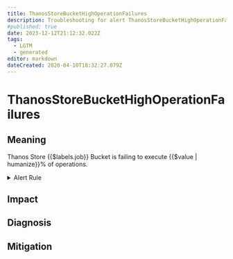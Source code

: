 ```yaml
---
title: ThanosStoreBucketHighOperationFailures
description: Troubleshooting for alert ThanosStoreBucketHighOperationFailures
#published: true
date: 2023-12-12T21:12:32.022Z
tags: 
  - LGTM
  - generated
editor: markdown
dateCreated: 2020-04-10T18:32:27.079Z
---
```


# ThanosStoreBucketHighOperationFailures

## Meaning
[//]: # "Short paragraph that explains what the alert means"
Thanos Store {{$labels.job}} Bucket is failing to execute {{$value | humanize}}% of operations.

<details>
  <summary>Alert Rule</summary>

{{% rule "thanos/thanos-store.yml" "ThanosStoreBucketHighOperationFailures" %}}

{{% comment %}}

```yaml
alert: ThanosStoreBucketHighOperationFailures
expr: (sum by (job) (rate(thanos_objstore_bucket_operation_failures_total{job=~".*thanos-store.*"}[5m])) / sum by (job) (rate(thanos_objstore_bucket_operations_total{job=~".*thanos-store.*"}[5m])) * 100 > 5)
for: 15m
labels:
    severity: warning
annotations:
    summary: Thanos Store Bucket High Operation Failures (instance {{ $labels.instance }})
    description: |-
        Thanos Store {{$labels.job}} Bucket is failing to execute {{$value | humanize}}% of operations.
          VALUE = {{ $value }}
          LABELS = {{ $labels }}
    runbook: https://github.com/srerun/prometheus-alerts/blob/main/content/runbooks/thanos-store/ThanosStoreBucketHighOperationFailures.md

```

{{% /comment %}}

</details>


## Impact
[//]: # "What could / will happen if the alert is not addressed"



## Diagnosis
[//]: # "Steps to take to identify the cause of the problem"



## Mitigation
[//]: # "The steps necessary to resolve the alert"
